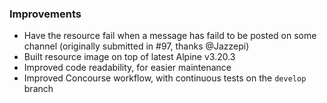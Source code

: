 ### Improvements

- Have the resource fail when a message has faild to be posted on some channel (originally submitted in #97, thanks @Jazzepi)
- Built resource image on top of latest Alpine v3.20.3
- Improved code readability, for easier maintenance
- Improved Concourse workflow, with continuous tests on the `develop` branch
